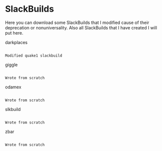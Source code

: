 SlackBuilds
===========

Here you can download some SlackBuilds that I modified cause of their
deprecation or nonuniversality. Also all SlackBuilds that I have created
I will put here.

darkplaces
~~~~~~~~~~

Modified quake1 slackbuild
~~~~~~~~~~~~~~~~~~~~~~~~~~

giggle
~~~~~~

Wrote from scratch
~~~~~~~~~~~~~~~~~~

odamex
~~~~~~

Wrote from scratch
~~~~~~~~~~~~~~~~~~

slkbuild
~~~~~~~~

Wrote from scratch
~~~~~~~~~~~~~~~~~~

zbar
~~~~

Wrote from scratch
~~~~~~~~~~~~~~~~~~
